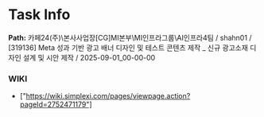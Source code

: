 # Task Info

**Path:** 카페24(주)\본사사업장\[CG]MI본부\MI인프라그룹\AI인프라4팀 / shahn01 / [319136] Meta 성과 기반 광고 배너 디자인 및 테스트 콘텐츠 제작 _ 신규 광고소재 디자인 설계 및 시안 제작 / 2025-09-01_00-00-00

### WIKI
- ["https://wiki.simplexi.com/pages/viewpage.action?pageId=2752471179"]

